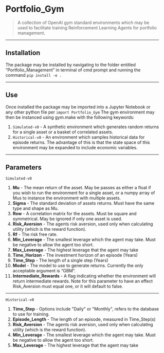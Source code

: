 # Portfolio_Gym
> A collection of OpenAI gym standard environments which may be used to facilitate training Reinforcement Learning Agents for portfolio management.  
- - - -

## Installation
The package may be installed by navigating to the folder entitled “Portfolio_Management” in terminal of cmd prompt and running the command `pip install -e .`
- - - -

## Use
Once installed the package may be imported into a Jupyter Notebook or any other python file per `import Portfolio_Gym`
The gym environment may then be instanced using gym.make with the following keywords:
1. `Simulated-v0`  - A synthetic environment which generates random returns for a single asset or a basket of correlated assets.
2. `Historical-v0` - An environment which samples historical data for episode returns. The advantage of this is that the state space of this environment may be expanded to include economic variables.
- - - -

## Parameters
`Simulated-v0`
1. **Mu** - The mean return of the asset. May be passes as either a float if you wish to run the environment for a single asset, or a numpy array of Mus to instance the environment with multiple assets.
2. **Sigma** - The standard deviation of assets returns. Must have the same type and shape as Mu.
3. **Row**    - A correlation matrix for the assets. Must be square and symmetrical. May be ignored if only one asset is used.
4. **Risk_Aversion** - The agents risk aversion, used only when calculating utility (which is the reward function).
5. **Rf** - The risk free rate.
6. **Min_Leverage** - The smallest leverage which the agent may take. Must be negative to allow the agent too short.
7. **Max_Leverage** - The highest leverage that the agent may take
8. **Time_Horizon** - The investment horizon of an episode (Years)
9. **Time_Step** - The length of a single step (Years)
10. **Model** - The model to use to generate returns. Currently the only acceptable argument is “GBM”.
11. **Intermediate_Rewards** - A flag indicating whether the environment will return intermediate rewards. Note for this parameter to have an effect Risk_Aversion must equal one, or it will default to false.
- - - -

`Historical-v0`
1. **Time_Step** - Options include "Daily" or "Monthly", refers to the database to use for training.
2. **Episode_Length** - The length of an episode, measured in Time_Step(s)
3. **Risk_Aversion** - The agents risk aversion, used only when calculating utility (which is the reward function).
4. **Min_Leverage** - The smallest leverage which the agent may take. Must be negative to allow the agent too short.
5. **Max_Leverage** - The highest leverage that the agent may take
